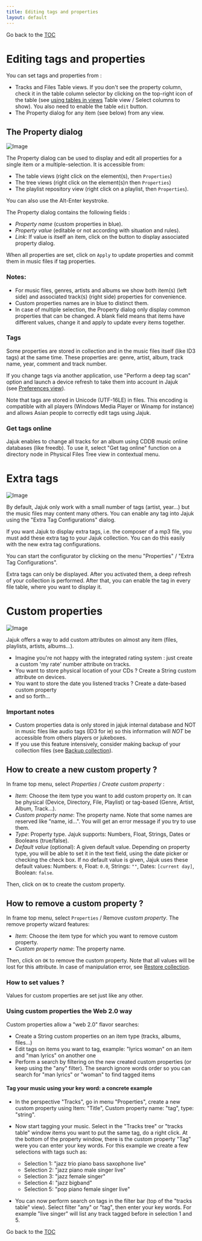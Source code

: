 ```yaml
---
title: Editing tags and properties
layout: default
---
```

Go back to the [TOC](/manual/main.html)

# Editing tags and properties
You can set tags and properties from :

- Tracks and Files Table views. If you don't see the property column, check it in the table column selector by clicking on the top-right icon of the table (see [using tables in views](using_tables_in_views.html) Table view / Select columns to show). You also need to enable the table ``edit`` button.
- The Property dialog for any item (see below) from any view.

## The Property dialog
![Image](/images/properties.png)

The Property dialog can be used to display and edit all properties for a single item or a multiple-selection. It is accessible from:

- The table views (right click on the element(s), then ``Properties``)
- The tree views (right click on the element(s)n then ``Properties``)
- The playlist repository view (right click on a playlist, then ``Properties``).

<div class='info'>You can also use the Alt-Enter keystroke.</div>

The Property dialog contains the following fields :

- _Property name_ (custom properties in blue).
- _Property value_ (editable or not according with situation and rules).
- _Link_: If value is itself an item, click on the button to display associated property dialog.

When all properties are set, click on ``Apply`` to update properties and commit them in music files if tag properties.

### Notes:
- For music files, genres, artists and albums we show both item(s) (left side) and associated track(s) (right side) properties for convenience.
- Custom properties names are in blue to distinct them.
- In case of multiple selection, the Property dialog only display common properties that can be changed. A blank field means that items have different values, change it and apply to update every items together.

### Tags
Some properties are stored in collection and in the music files itself (like ID3 tags) at the same time. These properties are: genre, artist, album, track name, year, comment and track number.

If you change tags via another application, use "Perform a deep tag scan" option and launch a device refresh to take them into account in Jajuk (see [Preferences view](view_preferences.html)).

Note that tags are stored in Unicode (UTF-16LE) in files. This encoding is compatible with all players (Windows Media Player or Winamp for instance) and allows Asian people to correctly edit tags using Jajuk.

### Get tags online
Jajuk enables to change all tracks for an album using CDDB music online databases (like freedb). To use it, select "Get tag online" function on a directory node in Physical Files Tree view in contextual menu.

# Extra tags
![Image](/images/Extra_tag_configurations.png)

By default, Jajuk only work with a small number of tags (artist, year...) but the music files may content many others. You can enable any tag into Jajuk using the "Extra Tag Configurations" dialog.

If you want Jajuk to display extra tags, i.e. the composer of a mp3 file, you must add these extra tag to your Jajuk collection. You can do this easily with the new extra tag configurations. 

You can start the configurator by clicking on the menu "Properties" / "Extra Tag Configurations".

Extra tags can only be displayed. After you activated them, a deep refresh of your collection is performed. After that, you can enable the tag in every file table, where you want to display it.

# Custom properties 
![Image](/images/custom_properties.png)

Jajuk offers a way to add custom attributes on almost any item (files, playlists, artists, albums...).

- Imagine you're not happy with the integrated rating system : just create a custom 'my rate' number attribute on tracks.
- You want to store physical location of your CDs ? Create a String custom attribute on devices.
- You want to store the date you listened tracks ? Create a date-based custom property
- and so forth...

### Important notes
- Custom properties data is only stored in jajuk internal database and NOT in music files like audio tags (ID3 for ie) so this information will *NOT* be accessible from others players or jukeboxes.
- If you use this feature intensively, consider making backup of your collection files (see [Backup collection](devices.html#collection-backup-and-restore)).

## How to create a new custom property ?
In frame top menu, select _Properties_ / _Create custom property_ :

- _Item_: Choose the item type you want to add custom property on. It can be physical (Device, Directory, File, Playlist) or tag-based (Genre, Artist, Album, Track...).
- _Custom property name_: The property name. Note that some names are reserved like "name, id...". You will get an error message if you try to use them.
- _Type_: Property type. Jajuk supports: Numbers, Float, Strings, Dates or Booleans (true/false).
- _Default value_ (optional): A given default value. Depending on property type, you will be able to set it in the text field, using the date picker or checking the check box. If no default value is given, Jajuk uses these default values: Numbers: ``0``, Float: ``0.0``, Strings: ``""``, Dates: ``[current day]``, Boolean: ``false``.

Then, click on ``OK`` to create the custom property.

## How to remove a custom property ?
In frame top menu, select ``Properties`` / Remove _custom property_. The remove property wizard features:

- _Item_: Choose the item type for which you want to remove custom property.
- _Custom property name_: The property name.

Then, click on ``OK`` to remove the custom property. Note that all values will be lost for this attribute. In case of manipulation error, see [Restore collection](devices.html#collection-backup-and-restore).

### How to set values ?
Values for custom properties are set just like any other.

### Using custom properties the Web 2.0 way
Custom properties allow a "web 2.0" flavor searches:
- Create a String custom properties on an item type (tracks, albums, files...)
- Edit tags on items you want to tag, example: "lyrics woman" on an item and "man lyrics" on another one
- Perform a search by filtering on the new created custom properties (or keep using the "any" filter). The search ignore words order so you can search for "man lyrics" or "woman" to find tagged items

#### Tag your music using your key word: a concrete example
- In the perspective "Tracks", go in menu "Properties", create a new custom property using Item: "Title", Custom property name: "tag", type: "string".
- Now start tagging your music. Select in the "Tracks tree" or "tracks table" window items you want to put the same tag, do a right click. At the bottom of the property window, there is the custom property "Tag" were you can enter your key words. For this example we create a few selections with tags such as:
    - Selection 1: "jazz trio piano bass saxophone live"
    - Selection 2: "jazz piano male singer live"
    - Selection 3: "jazz female singer"
    - Selection 4: "jazz bigband"
    - Selection 5: "pop piano female singer live"

- You can now perform search on tags in the filter bar (top of the "tracks table" view). Select filter "any" or "tag", then enter your key words. For example "live singer" will list any track tagged before in selection 1 and 5.


Go back to the [TOC](/manual/main.html)